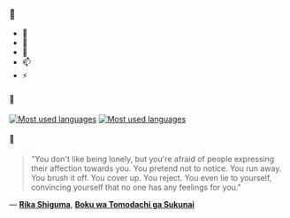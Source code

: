### 👋

- 🔭
- 🌱
- 💬
- 📫
- ⚡

#### 🧏

[![Most used languages](https://github-readme-stats-aynah.vercel.app/api/top-langs/?username=aynh&theme=solarized-dark&langs_count=6&layout=compact&hide_title=true)](https://github.com/anuraghazra/github-readme-stats#gh-dark-mode-only)
[![Most used languages](https://github-readme-stats-aynah.vercel.app/api/top-langs/?username=aynh&theme=solarized-light&langs_count=6&layout=compact&hide_title=true)](https://github.com/anuraghazra/github-readme-stats#gh-light-mode-only)

#### 💬

> "You don't like being lonely, but you're afraid of people expressing their affection towards you. You pretend not to notice. You run away. You brush it off. You cover up. You reject. You even lie to yourself, convincing yourself that no one has any feelings for you."

&mdash; [**Rika Shiguma**](https://myanimelist.net/character.php?q=Rika%20Shiguma&cat=character), [**Boku wa Tomodachi ga Sukunai**](https://myanimelist.net/search/all?q=Boku%20wa%20Tomodachi%20ga%20Sukunai&cat=all)
